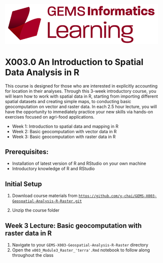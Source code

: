 <img src="images/GEMS Informatics Learning.png" title="GEMS Learning" alt="GEMS Learning Logo" width="600"/>

# X003.0 An Introduction to Spatial Data Analysis in R

This course is designed for those who are interested in explicitly accounting for location in their analyses. Through this 3-week introductory course, you will learn how to work with spatial data in R, starting from importing different spatial datasets and creating simple maps, to conducting basic geocomputation on vector and raster data. In each 2.5 hour lecture, you will have the opportunity to immediately practice your new skills via hands-on exercises focused on agri-food applications.

-   Week 1: Introduction to spatial data and mapping in R
-   Week 2: Basic geocomputation with vector data in R
-   Week 3: Basic geocomputation with raster data in R

## Prerequisites:

-   Installation of latest version of R and RStudio on your own machine
-   Introductory knowledge of R and RStudio

## Initial Setup

1.  Download course materials from [`https://github.com/y-chai/GEMS-X003-Geospatial-Analysis-R-Raster.git`](https://github.com/y-chai/GEMS-X003-Geospatial-Analysis-R-Raster.git)

2.  Unzip the course folder

## Week 3 Lecture: Basic geocomputation with raster data in R

1.  Navigate to your `GEMS-X003-Geospatial-Analysis-R-Raster` directory
2.  Open the `x003_Module3_Raster_'terra'.Rmd` notebook to follow along throughout the class
